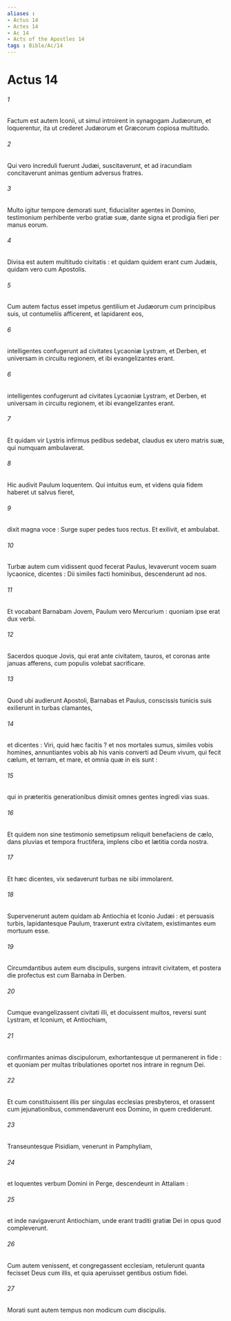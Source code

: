 ```yaml
---
aliases : 
- Actus 14
- Actes 14
- Ac 14
- Acts of the Apostles 14
tags : Bible/Ac/14
---
```


# Actus 14

###### 1
Factum est autem Iconii, ut simul introirent in synagogam Judæorum, et loquerentur, ita ut crederet Judæorum et Græcorum copiosa multitudo.
###### 2
Qui vero increduli fuerunt Judæi, suscitaverunt, et ad iracundiam concitaverunt animas gentium adversus fratres.
###### 3
Multo igitur tempore demorati sunt, fiducialiter agentes in Domino, testimonium perhibente verbo gratiæ suæ, dante signa et prodigia fieri per manus eorum.
###### 4
Divisa est autem multitudo civitatis : et quidam quidem erant cum Judæis, quidam vero cum Apostolis.
###### 5
Cum autem factus esset impetus gentilium et Judæorum cum principibus suis, ut contumeliis afficerent, et lapidarent eos,
###### 6
intelligentes confugerunt ad civitates Lycaoniæ Lystram, et Derben, et universam in circuitu regionem, et ibi evangelizantes erant.
###### 6
intelligentes confugerunt ad civitates Lycaoniæ Lystram, et Derben, et universam in circuitu regionem, et ibi evangelizantes erant.
###### 7
Et quidam vir Lystris infirmus pedibus sedebat, claudus ex utero matris suæ, qui numquam ambulaverat.
###### 8
Hic audivit Paulum loquentem. Qui intuitus eum, et videns quia fidem haberet ut salvus fieret,
###### 9
dixit magna voce : Surge super pedes tuos rectus. Et exilivit, et ambulabat.
###### 10
Turbæ autem cum vidissent quod fecerat Paulus, levaverunt vocem suam lycaonice, dicentes : Dii similes facti hominibus, descenderunt ad nos.
###### 11
Et vocabant Barnabam Jovem, Paulum vero Mercurium : quoniam ipse erat dux verbi.
###### 12
Sacerdos quoque Jovis, qui erat ante civitatem, tauros, et coronas ante januas afferens, cum populis volebat sacrificare.
###### 13
Quod ubi audierunt Apostoli, Barnabas et Paulus, conscissis tunicis suis exilierunt in turbas clamantes,
###### 14
et dicentes : Viri, quid hæc facitis ? et nos mortales sumus, similes vobis homines, annuntiantes vobis ab his vanis converti ad Deum vivum, qui fecit cælum, et terram, et mare, et omnia quæ in eis sunt :
###### 15
qui in præteritis generationibus dimisit omnes gentes ingredi vias suas.
###### 16
Et quidem non sine testimonio semetipsum reliquit benefaciens de cælo, dans pluvias et tempora fructifera, implens cibo et lætitia corda nostra.
###### 17
Et hæc dicentes, vix sedaverunt turbas ne sibi immolarent.
###### 18
Supervenerunt autem quidam ab Antiochia et Iconio Judæi : et persuasis turbis, lapidantesque Paulum, traxerunt extra civitatem, existimantes eum mortuum esse.
###### 19
Circumdantibus autem eum discipulis, surgens intravit civitatem, et postera die profectus est cum Barnaba in Derben.
###### 20
Cumque evangelizassent civitati illi, et docuissent multos, reversi sunt Lystram, et Iconium, et Antiochiam,
###### 21
confirmantes animas discipulorum, exhortantesque ut permanerent in fide : et quoniam per multas tribulationes oportet nos intrare in regnum Dei.
###### 22
Et cum constituissent illis per singulas ecclesias presbyteros, et orassent cum jejunationibus, commendaverunt eos Domino, in quem crediderunt.
###### 23
Transeuntesque Pisidiam, venerunt in Pamphyliam,
###### 24
et loquentes verbum Domini in Perge, descendeunt in Attaliam :
###### 25
et inde navigaverunt Antiochiam, unde erant traditi gratiæ Dei in opus quod compleverunt.
###### 26
Cum autem venissent, et congregassent ecclesiam, retulerunt quanta fecisset Deus cum illis, et quia aperuisset gentibus ostium fidei.
###### 27
Morati sunt autem tempus non modicum cum discipulis.
